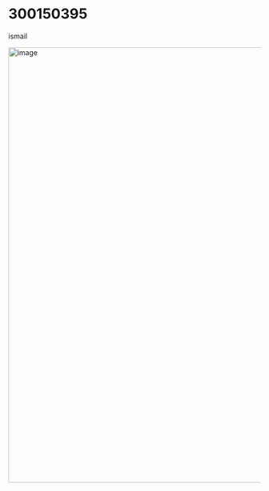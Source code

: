 # 300150395
ismail

<img width="877" height="871" alt="image" src="https://github.com/user-attachments/assets/ef03fafd-fe13-4bf8-92b8-569801df9ee3" />

